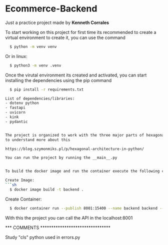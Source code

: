 # Ecommerce-Backend

Just a practice project made by **Kenneth Corrales**


To start working on this project for first time its recommended to create a virtual environment to create it, you can use the command

```sh
  $ python -m venv venv
```

Or in linux:
```sh
  $ python3 -m venv .venv
```
Once the virutal environment its created and activated, you can start installing the dependencies using the pip command

```sh
  $ pip install -r requirements.txt

List of dependencies/libraries:
- dotenv python
- fastapi
- uvicorn
- kink
- pydantic


The project is organized to work with the three major parts of hexagonal architecture (Infrastructure,Application and Domain)
to understand more about this 

https://blog.szymonmiks.pl/p/hexagonal-architecture-in-python/

You can run the project by running the __main__.py


To build the docker image and run the container execute the following commands

Create Image:
```sh
  $ docker image build -t backend .
```

Create Container:
```sh
  $ docker container run --publish 8001:15400 --name backend backend --reload
```

With this the project you can call the API in the localhost:8001

*** COMMENTS ********************************

Study "cls" python  used in errors.py